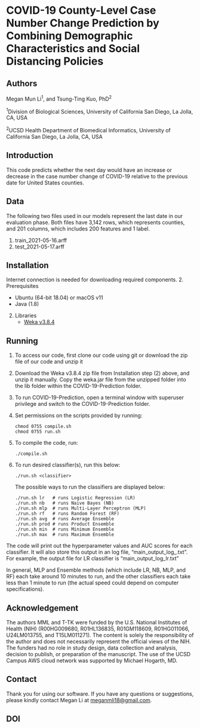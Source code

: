 # COVID-19 County-Level Case Number Change Prediction by Combining Demographic Characteristics and Social Distancing Policies

## Authors
Megan Mun Li<sup>1</sup>, and Tsung-Ting Kuo, PhD<sup>2</sup>

<sup>1</sup>Division of Biological Sciences, University of California San Diego, La Jolla, CA, USA

<sup>2</sup>UCSD Health Department of Biomedical Informatics, University of California San Diego, La Jolla, CA, USA

## Introduction
This code predicts whether the next day would have an increase or decrease in the case number change of COVID-19 relative to the previous date for United States counties.

## Data
The following two files used in our models represent the last date in our evaluation phase. Both files have 3,142 rows, which represents counties, and 201 columns, which includes 200 features and 1 label.
1. train_2021-05-16.arff
2. test_2021-05-17.arff

## Installation
Internet connection is needed for downloading required components.
2. Prerequisites
   - Ubuntu (64-bit 18.04) or macOS v11
   - Java (1.8)
2. Libraries 
   - [Weka v3.8.4](https://sourceforge.net/projects/weka/files/weka-3-8/3.8.4/weka-3-8-4.zip/download?use_mirror=iweb)

## Running
1. To access our code, first clone our code using git or download the zip file of our code and unzip it
2. Download the Weka v3.8.4 zip file from Installation step (2) above, and unzip it manually. Copy the weka.jar file from the unzipped folder into the lib folder within the COVID-19-Prediction folder.
3. To run COVID-19-Prediction, open a terminal window with superuser privilege and switch to the COVID-19-Prediction folder.
4. Set permissions on the scripts provided by running:

       chmod 0755 compile.sh
       chmod 0755 run.sh
4. To compile the code, run:

       ./compile.sh
5. To run desired classifier(s), run this below:

       ./run.sh <classifier>
       
    The possible ways to run the classifiers are displayed below:

       ./run.sh lr   # runs Logistic Regression (LR)
       ./run.sh nb   # runs Naive Bayes (NB)
       ./run.sh mlp  # runs Multi-Layer Perceptron (MLP)
       ./run.sh rf   # runs Random Forest (RF)
       ./run.sh avg  # runs Average Ensemble
       ./run.sh prod # runs Product Ensemble
       ./run.sh min  # runs Minimum Ensemble
       ./run.sh max  # runs Maximum Ensemble

The code will print out the hyperparameter values and AUC scores for each classifier. It will also store this output in an log file, “main_output_log_<classifier>.txt”. For example, the output file for LR classifier is “main_output_log_lr.txt”

In general, MLP and Ensemble methods (which include LR, NB, MLP, and RF) each take around 10 minutes to run, and the other classifiers each take less than 1 minute to run (the actual speed could depend on computer specifications).
   
## Acknowledgement
The authors MML and T-TK were funded by the U.S. National Institutes of Health (NIH) (R00HG009680, R01HL136835, R01GM118609, R01HG011066, U24LM013755, and T15LM011271). The content is solely the responsibility of the author and does not necessarily represent the official views of the NIH. The funders had no role in study design, data collection and analysis, decision to publish, or preparation of the manuscript. The use of the UCSD Campus AWS cloud network was supported by Michael Hogarth, MD. 

## Contact 
Thank you for using our software. If you have any questions or suggestions, please kindly contact Megan Li at meganmli18@gmail.com.

## DOI
